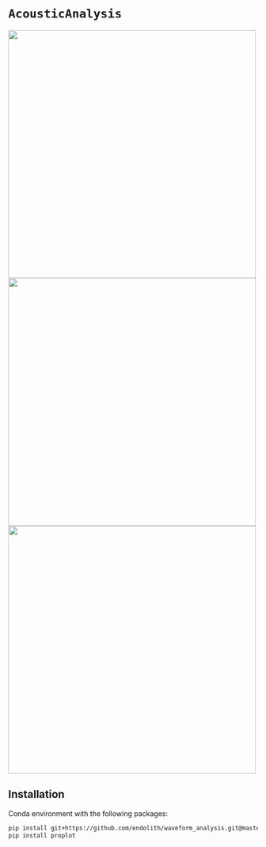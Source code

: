 # `AcousticAnalysis`

<img src="doc/spectrum_narrow.png" width=500></img>
<img src="doc/spectrum_proportional.png" width=500></img>
<img src="doc/spectrogram.png" width=500></img>

## Installation

Conda environment with the following packages:

```bash
pip install git+https://github.com/endolith/waveform_analysis.git@master
pip install proplot
```
